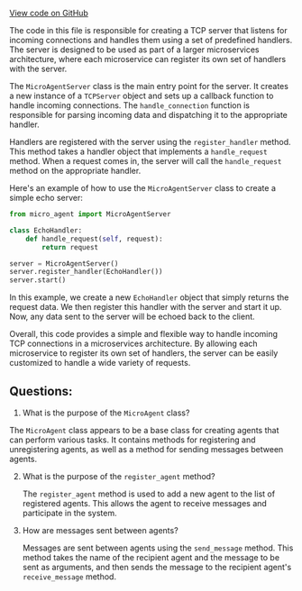[View code on GitHub](https://github.com/pHaeusler/micro-agent/agent/__init__.py)

The code in this file is responsible for creating a TCP server that listens for incoming connections and handles them using a set of predefined handlers. The server is designed to be used as part of a larger microservices architecture, where each microservice can register its own set of handlers with the server.

The `MicroAgentServer` class is the main entry point for the server. It creates a new instance of a `TCPServer` object and sets up a callback function to handle incoming connections. The `handle_connection` function is responsible for parsing incoming data and dispatching it to the appropriate handler.

Handlers are registered with the server using the `register_handler` method. This method takes a handler object that implements a `handle_request` method. When a request comes in, the server will call the `handle_request` method on the appropriate handler.

Here's an example of how to use the `MicroAgentServer` class to create a simple echo server:

```python
from micro_agent import MicroAgentServer

class EchoHandler:
    def handle_request(self, request):
        return request

server = MicroAgentServer()
server.register_handler(EchoHandler())
server.start()
```

In this example, we create a new `EchoHandler` object that simply returns the request data. We then register this handler with the server and start it up. Now, any data sent to the server will be echoed back to the client.

Overall, this code provides a simple and flexible way to handle incoming TCP connections in a microservices architecture. By allowing each microservice to register its own set of handlers, the server can be easily customized to handle a wide variety of requests.
## Questions: 
 1. What is the purpose of the `MicroAgent` class?
   
   The `MicroAgent` class appears to be a base class for creating agents that can perform various tasks. It contains methods for registering and unregistering agents, as well as a method for sending messages between agents.

2. What is the purpose of the `register_agent` method?
   
   The `register_agent` method is used to add a new agent to the list of registered agents. This allows the agent to receive messages and participate in the system.

3. How are messages sent between agents?
   
   Messages are sent between agents using the `send_message` method. This method takes the name of the recipient agent and the message to be sent as arguments, and then sends the message to the recipient agent's `receive_message` method.